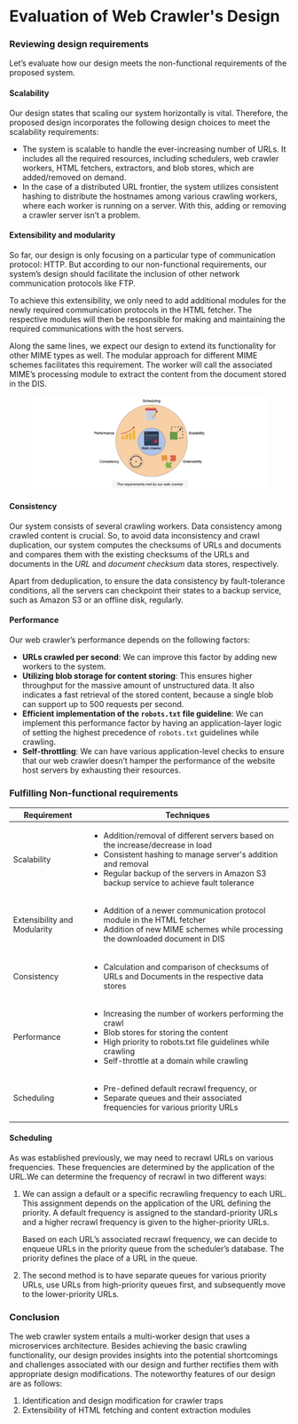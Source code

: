 # Evaluation of Web Crawler's Design

### Reviewing design requirements <a href="#reviewing-design-requirements-0" id="reviewing-design-requirements-0"></a>

Let’s evaluate how our design meets the non-functional requirements of the proposed system.

#### Scalability <a href="#scalability-1" id="scalability-1"></a>

Our design states that scaling our system horizontally is vital. Therefore, the proposed design incorporates the following design choices to meet the scalability requirements:

* The system is scalable to handle the ever-increasing number of URLs. It includes all the required resources, including schedulers, web crawler workers, HTML fetchers, extractors, and blob stores, which are added/removed on demand.
* In the case of a distributed URL frontier, the system utilizes consistent hashing to distribute the hostnames among various crawling workers, where each worker is running on a server. With this, adding or removing a crawler server isn’t a problem.

#### Extensibility and modularity <a href="#extensibility-and-modularity-2" id="extensibility-and-modularity-2"></a>

So far, our design is only focusing on a particular type of communication protocol: HTTP. But according to our non-functional requirements, our system’s design should facilitate the inclusion of other network communication protocols like FTP.

To achieve this extensibility, we only need to add additional modules for the newly required communication protocols in the HTML fetcher. The respective modules will then be responsible for making and maintaining the required communications with the host servers.

Along the same lines, we expect our design to extend its functionality for other MIME types as well. The modular approach for different MIME schemes facilitates this requirement. The worker will call the associated MIME’s processing module to extract the content from the document stored in the DIS.

<figure><img src="../.gitbook/assets/Screenshot 2023-09-06 at 1.39.18 AM.png" alt=""><figcaption></figcaption></figure>

#### Consistency <a href="#consistency-0" id="consistency-0"></a>

Our system consists of several crawling workers. Data consistency among crawled content is crucial. So, to avoid data inconsistency and crawl duplication, our system computes the checksums of URLs and documents and compares them with the existing checksums of the URLs and documents in the _URL_ and _document checksum_ data stores, respectively.

Apart from deduplication, to ensure the data consistency by fault-tolerance conditions, all the servers can checkpoint their states to a backup service, such as Amazon S3 or an offline disk, regularly.

#### Performance <a href="#performance-1" id="performance-1"></a>

Our web crawler’s performance depends on the following factors:

* **URLs crawled per second**: We can improve this factor by adding new workers to the system.
* **Utilizing blob storage for content storing**: This ensures higher throughput for the massive amount of unstructured data. It also indicates a fast retrieval of the stored content, because a single blob can support up to 500 requests per second.
* **Efficient implementation of the `robots.txt` file guideline**: We can implement this performance factor by having an application-layer logic of setting the highest precedence of `robots.txt` guidelines while crawling.
* **Self-throttling**: We can have various application-level checks to ensure that our web crawler doesn’t hamper the performance of the website host servers by exhausting their resources.

### Fulfilling Non-functional requirements

| **Requirement**              | **Techniques**                                                                                                                                                                                                                                                 |
| ---------------------------- | -------------------------------------------------------------------------------------------------------------------------------------------------------------------------------------------------------------------------------------------------------------- |
| Scalability                  | <ul><li>Addition/removal of different servers based on the increase/decrease in load</li><li>Consistent hashing to manage server's addition and removal</li><li>Regular backup of the servers in Amazon S3 backup service to achieve fault tolerance</li></ul> |
| Extensibility and Modularity | <ul><li>Addition of a newer communication protocol module in the HTML fetcher</li><li>Addition of new MIME schemes while processing the downloaded document in DIS</li></ul>                                                                                   |
| Consistency                  | <ul><li>Calculation and comparison of checksums of URLs and Documents in the respective data stores</li></ul>                                                                                                                                                  |
| Performance                  | <ul><li>Increasing the number of workers performing the crawl</li><li>Blob stores for storing the content</li><li>High priority to robots.txt file guidelines while crawling</li><li>Self-throttle at a domain while crawling</li></ul>                        |
| Scheduling                   | <ul><li>Pre-defined default recrawl frequency, or</li><li>Separate queues and their associated frequencies for various priority URLs</li></ul>                                                                                                                 |

#### Scheduling <a href="#scheduling-0" id="scheduling-0"></a>

As was established previously, we may need to recrawl URLs on various frequencies. These frequencies are determined by the application of the URL.We can determine the frequency of recrawl in two different ways:

1.  We can assign a default or a specific recrawling frequency to each URL. This assignment depends on the application of the URL defining the priority. A default frequency is assigned to the standard-priority URLs and a higher recrawl frequency is given to the higher-priority URLs.

    Based on each URL’s associated recrawl frequency, we can decide to enqueue URLs in the priority queue from the scheduler’s database. The priority defines the place of a URL in the queue.
2. The second method is to have separate queues for various priority URLs, use URLs from high-priority queues first, and subsequently move to the lower-priority URLs.

### Conclusion <a href="#conclusion-0" id="conclusion-0"></a>

The web crawler system entails a multi-worker design that uses a microservices architecture. Besides achieving the basic crawling functionality, our design provides insights into the potential shortcomings and challenges associated with our design and further rectifies them with appropriate design modifications. The noteworthy features of our design are as follows:

1. Identification and design modification for crawler traps
2. Extensibility of HTML fetching and content extraction modules
